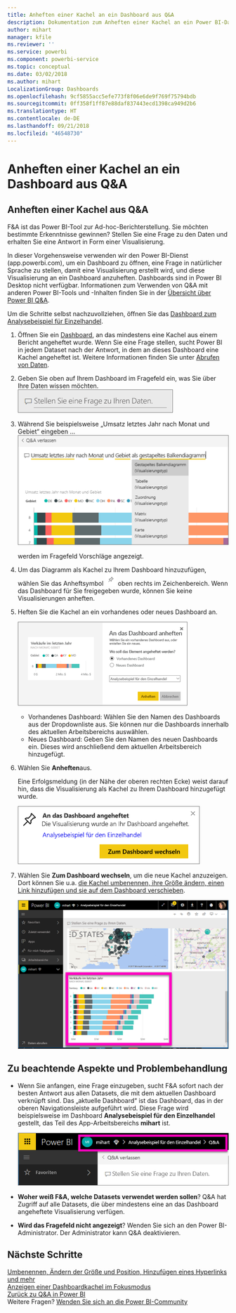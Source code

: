 ```yaml
---
title: Anheften einer Kachel an ein Dashboard aus Q&A
description: Dokumentation zum Anheften einer Kachel an ein Power BI-Dashboard aus dem Fragefeld für Fragen und Antworten (F&A)
author: mihart
manager: kfile
ms.reviewer: ''
ms.service: powerbi
ms.component: powerbi-service
ms.topic: conceptual
ms.date: 03/02/2018
ms.author: mihart
LocalizationGroup: Dashboards
ms.openlocfilehash: 9cf5855acc5efe773f8f06e6de9f769f75794bdb
ms.sourcegitcommit: 0ff358f1ff87e88daf837443ecd1398ca949d2b6
ms.translationtype: HT
ms.contentlocale: de-DE
ms.lasthandoff: 09/21/2018
ms.locfileid: "46548730"
---
```

# <a name="pin-a-tile-to-a-dashboard-from-qa"></a>Anheften einer Kachel an ein Dashboard aus Q&A
## <a name="how-to-pin-a-tile-from-qa"></a>Anheften einer Kachel aus Q&A
F&A ist das Power BI-Tool zur Ad-hoc-Berichterstellung. Sie möchten bestimmte Erkenntnisse gewinnen? Stellen Sie eine Frage zu den Daten und erhalten Sie eine Antwort in Form einer Visualisierung.

In dieser Vorgehensweise verwenden wir den Power BI-Dienst (app.powerbi.com), um ein Dashboard zu öffnen, eine Frage in natürlicher Sprache zu stellen, damit eine Visualisierung erstellt wird, und diese Visualisierung an ein Dashboard anzuheften. Dashboards sind in Power BI Desktop nicht verfügbar. Informationen zum Verwenden von Q&A mit anderen Power BI-Tools und -Inhalten finden Sie in der [Übersicht über Power BI Q&A](consumer/end-user-q-and-a.md). 

Um die Schritte selbst nachzuvollziehen, öffnen Sie das [Dashboard zum Analysebeispiel für Einzelhandel](sample-retail-analysis.md).


1. Öffnen Sie ein [Dashboard](consumer/end-user-dashboards.md), an das mindestens eine Kachel aus einem Bericht angeheftet wurde. Wenn Sie eine Frage stellen, sucht Power BI in jedem Dataset nach der Antwort, in dem an dieses Dashboard eine Kachel angeheftet ist.  Weitere Informationen finden Sie unter [Abrufen von Daten](service-get-data.md).
2. Geben Sie oben auf Ihrem Dashboard im Fragefeld ein, was Sie über Ihre Daten wissen möchten.  
   ![Fragenfeld für Fragen und Antworten (F&A)](media/service-dashboard-pin-tile-from-q-and-a/power-bi-question-box.png)
3. Während Sie beispielsweise „Umsatz letztes Jahr nach Monat und Gebiet“ eingeben ...  
   ![Frage eingeben](media/service-dashboard-pin-tile-from-q-and-a/power-bi-type-q-and-a.png)

   werden im Fragefeld Vorschläge angezeigt.
4. Um das Diagramm als Kachel zu Ihrem Dashboard hinzuzufügen, wählen Sie das Anheftsymbol ![](media/service-dashboard-pin-tile-from-q-and-a/pbi_pintile.png) oben rechts im Zeichenbereich. Wenn das Dashboard für Sie freigegeben wurde, können Sie keine Visualisierungen anheften.

5. Heften Sie die Kachel an ein vorhandenes oder neues Dashboard an.

   ![Dialogfeld „An das Dashboard anheften“](media/service-dashboard-pin-tile-from-q-and-a/power-bi-pin-to-dashboard.png)

   * Vorhandenes Dashboard: Wählen Sie den Namen des Dashboards aus der Dropdownliste aus. Sie können nur die Dashboards innerhalb des aktuellen Arbeitsbereichs auswählen.
   * Neues Dashboard: Geben Sie den Namen des neuen Dashboards ein. Dieses wird anschließend dem aktuellen Arbeitsbereich hinzugefügt.

6. Wählen Sie **Anheften**aus.

   Eine Erfolgsmeldung (in der Nähe der oberen rechten Ecke) weist darauf hin, dass die Visualisierung als Kachel zu Ihrem Dashboard hinzugefügt wurde.  

   ![An das Dashboard angeheftet](media/service-dashboard-pin-tile-from-q-and-a/power-bi-pin.png)
7. Wählen Sie **Zum Dashboard wechseln**, um die neue Kachel anzuzeigen. Dort können Sie u.a. [die Kachel umbenennen, ihre Größe ändern, einen Link hinzufügen und sie auf dem Dashboard verschieben](service-dashboard-edit-tile.md).

   ![Dashboard mit Kacheln](media/service-dashboard-pin-tile-from-q-and-a/power-bi-pinned.png)

## <a name="considerations-and-troubleshooting"></a>Zu beachtende Aspekte und Problembehandlung
* Wenn Sie anfangen, eine Frage einzugeben, sucht F&A sofort nach der besten Antwort aus allen Datasets, die mit dem aktuellen Dashboard verknüpft sind.  Das „aktuelle Dashboard“ ist das Dashboard, das in der oberen Navigationsleiste aufgeführt wird. Diese Frage wird beispielsweise im Dashboard **Analysebeispiel für den Einzelhandel** gestellt, das Teil des App-Arbeitsbereichs **mihart** ist.

  ![Brotkrümel](media/service-dashboard-pin-tile-from-q-and-a/power-bi-navbar.png)
* **Woher weiß F&A, welche Datasets verwendet werden sollen**?  Q&A hat Zugriff auf alle Datasets, die über mindestens eine an das Dashboard angeheftete Visualisierung verfügen.

* **Wird das Fragefeld nicht angezeigt**? Wenden Sie sich an den Power BI-Administrator. Der Administrator kann Q&A deaktivieren.


## <a name="next-steps"></a>Nächste Schritte
[Umbenennen, Ändern der Größe und Position, Hinzufügen eines Hyperlinks und mehr](service-dashboard-edit-tile.md)    
[Anzeigen einer Dashboardkachel im Fokusmodus](consumer/end-user-focus.md)     
[Zurück zu Q&A in Power BI](consumer/end-user-q-and-a.md)  
Weitere Fragen? [Wenden Sie sich an die Power BI-Community](http://community.powerbi.com/)
